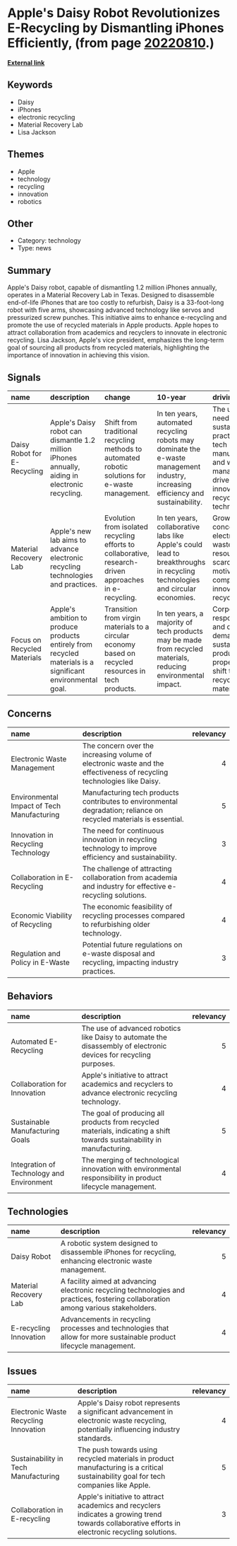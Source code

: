 # __Apple's Daisy Robot Revolutionizes E-Recycling by Dismantling iPhones Efficiently__, (from page [20220810](https://kghosh.substack.com/p/20220810).)

__[External link](https://www.cnet.com/tech/mobile/how-apples-daisy-iphone-recycling-robot-works/)__



## Keywords

* Daisy
* iPhones
* electronic recycling
* Material Recovery Lab
* Lisa Jackson

## Themes

* Apple
* technology
* recycling
* innovation
* robotics

## Other

* Category: technology
* Type: news

## Summary

Apple's Daisy robot, capable of dismantling 1.2 million iPhones annually, operates in a Material Recovery Lab in Texas. Designed to disassemble end-of-life iPhones that are too costly to refurbish, Daisy is a 33-foot-long robot with five arms, showcasing advanced technology like servos and pressurized screw punches. This initiative aims to enhance e-recycling and promote the use of recycled materials in Apple products. Apple hopes to attract collaboration from academics and recyclers to innovate in electronic recycling. Lisa Jackson, Apple's vice president, emphasizes the long-term goal of sourcing all products from recycled materials, highlighting the importance of innovation in achieving this vision.

## Signals

| name                        | description                                                                                                | change                                                                                                 | 10-year                                                                                                                          | driving-force                                                                                                                     |   relevancy |
|:----------------------------|:-----------------------------------------------------------------------------------------------------------|:-------------------------------------------------------------------------------------------------------|:---------------------------------------------------------------------------------------------------------------------------------|:----------------------------------------------------------------------------------------------------------------------------------|------------:|
| Daisy Robot for E-Recycling | Apple's Daisy robot can dismantle 1.2 million iPhones annually, aiding in electronic recycling.            | Shift from traditional recycling methods to automated robotic solutions for e-waste management.        | In ten years, automated recycling robots may dominate the e-waste management industry, increasing efficiency and sustainability. | The urgent need for sustainable practices in tech manufacturing and waste management drives innovation in recycling technologies. |           4 |
| Material Recovery Lab       | Apple's new lab aims to advance electronic recycling technologies and practices.                           | Evolution from isolated recycling efforts to collaborative, research-driven approaches in e-recycling. | In ten years, collaborative labs like Apple's could lead to breakthroughs in recycling technologies and circular economies.      | Growing concern over electronic waste and resource scarcity motivates companies to innovate in recycling.                         |           4 |
| Focus on Recycled Materials | Apple's ambition to produce products entirely from recycled materials is a significant environmental goal. | Transition from virgin materials to a circular economy based on recycled resources in tech products.   | In ten years, a majority of tech products may be made from recycled materials, reducing environmental impact.                    | Corporate responsibility and consumer demand for sustainable products propel the shift towards recycled materials.                |           5 |

## Concerns

| name                                       | description                                                                                                            |   relevancy |
|:-------------------------------------------|:-----------------------------------------------------------------------------------------------------------------------|------------:|
| Electronic Waste Management                | The concern over the increasing volume of electronic waste and the effectiveness of recycling technologies like Daisy. |           4 |
| Environmental Impact of Tech Manufacturing | Manufacturing tech products contributes to environmental degradation; reliance on recycled materials is essential.     |           5 |
| Innovation in Recycling Technology         | The need for continuous innovation in recycling technology to improve efficiency and sustainability.                   |           3 |
| Collaboration in E-Recycling               | The challenge of attracting collaboration from academia and industry for effective e-recycling solutions.              |           4 |
| Economic Viability of Recycling            | The economic feasibility of recycling processes compared to refurbishing older technology.                             |           4 |
| Regulation and Policy in E-Waste           | Potential future regulations on e-waste disposal and recycling, impacting industry practices.                          |           3 |

## Behaviors

| name                                      | description                                                                                                             |   relevancy |
|:------------------------------------------|:------------------------------------------------------------------------------------------------------------------------|------------:|
| Automated E-Recycling                     | The use of advanced robotics like Daisy to automate the disassembly of electronic devices for recycling purposes.       |           5 |
| Collaboration for Innovation              | Apple's initiative to attract academics and recyclers to advance electronic recycling technology.                       |           4 |
| Sustainable Manufacturing Goals           | The goal of producing all products from recycled materials, indicating a shift towards sustainability in manufacturing. |           5 |
| Integration of Technology and Environment | The merging of technological innovation with environmental responsibility in product lifecycle management.              |           4 |

## Technologies

| name                   | description                                                                                                                        |   relevancy |
|:-----------------------|:-----------------------------------------------------------------------------------------------------------------------------------|------------:|
| Daisy Robot            | A robotic system designed to disassemble iPhones for recycling, enhancing electronic waste management.                             |           5 |
| Material Recovery Lab  | A facility aimed at advancing electronic recycling technologies and practices, fostering collaboration among various stakeholders. |           4 |
| E-recycling Innovation | Advancements in recycling processes and technologies that allow for more sustainable product lifecycle management.                 |           4 |

## Issues

| name                                  | description                                                                                                                                      |   relevancy |
|:--------------------------------------|:-------------------------------------------------------------------------------------------------------------------------------------------------|------------:|
| Electronic Waste Recycling Innovation | Apple's Daisy robot represents a significant advancement in electronic waste recycling, potentially influencing industry standards.              |           4 |
| Sustainability in Tech Manufacturing  | The push towards using recycled materials in product manufacturing is a critical sustainability goal for tech companies like Apple.              |           5 |
| Collaboration in E-recycling          | Apple's initiative to attract academics and recyclers indicates a growing trend towards collaborative efforts in electronic recycling solutions. |           3 |